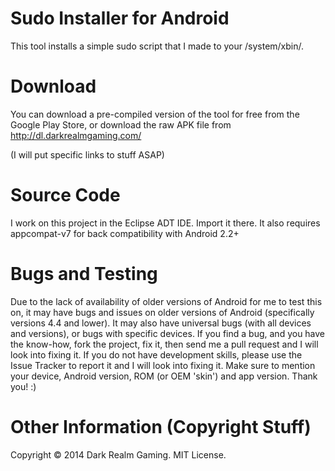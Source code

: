 Sudo Installer for Android
==========================

This tool installs a simple sudo script that I made to your /system/xbin/.

Download
========

You can download a pre-compiled version of the tool for free from the Google Play Store, or download the raw APK file from http://dl.darkrealmgaming.com/

(I will put specific links to stuff ASAP)

Source Code
===========

I work on this project in the Eclipse ADT IDE. Import it there. It also requires appcompat-v7 for back compatibility with Android 2.2+

Bugs and Testing
================

Due to the lack of availability of older versions of Android for me to test this on, it may have bugs and issues on older versions of Android (specifically versions 4.4 and lower). It may also have universal bugs (with all devices and versions), or bugs with specific devices. If you find a bug, and you have the know-how, fork the project, fix it, then send me a pull request and I will look into fixing it. If you do not have development skills, please use the Issue Tracker to report it and I will look into fixing it. Make sure to mention your device, Android version, ROM (or OEM 'skin') and app version. Thank you! :)

Other Information (Copyright Stuff)
===================================

Copyright © 2014 Dark Realm Gaming. MIT License.
